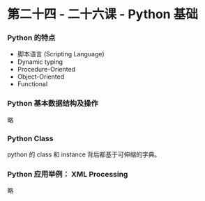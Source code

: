 # 第二十四 - 二十六课 - Python 基础

### Python 的特点

* 脚本语言 \(Scripting Language\)
* Dynamic typing
* Procedure-Oriented
* Object-Oriented
* Functional

### Python 基本数据结构及操作

略

### Python Class

python 的 class 和 instance 背后都基于可伸缩的字典。

### Python 应用举例： XML Processing

略







